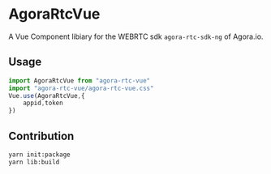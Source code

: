 # AgoraRtcVue

A Vue Component libiary for the WEBRTC sdk `agora-rtc-sdk-ng` of Agora.io.

## Usage

```js
import AgoraRtcVue from "agora-rtc-vue" 
import "agora-rtc-vue/agora-rtc-vue.css"
Vue.use(AgoraRtcVue,{
    appid,token
})
```

## Contribution

```bash
yarn init:package
yarn lib:build
```
